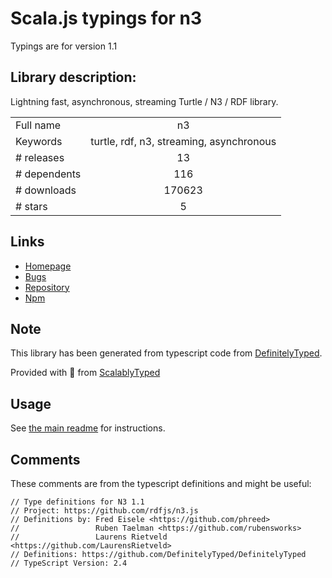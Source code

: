 
# Scala.js typings for n3

Typings are for version 1.1

## Library description:
Lightning fast, asynchronous, streaming Turtle / N3 / RDF library.

|                    |                 |
| ------------------ | :-------------: |
| Full name          | n3 |
| Keywords           | turtle, rdf, n3, streaming, asynchronous |
| # releases         | 13 |
| # dependents       | 116 |
| # downloads        | 170623 |
| # stars            | 5 |

## Links
- [Homepage](https://github.com/rdfjs/N3.js#readme)
- [Bugs](https://github.com/rdfjs/N3.js/issues)
- [Repository](https://github.com/rdfjs/N3.js)
- [Npm](https://www.npmjs.com/package/n3)
    


## Note
This library has been generated from typescript code from [DefinitelyTyped](https://definitelytyped.org).

Provided with :purple_heart: from [ScalablyTyped](https://github.com/oyvindberg/ScalablyTyped)

## Usage
See [the main readme](../../readme.md) for instructions.

## Comments

These comments are from the typescript definitions and might be useful:
```
// Type definitions for N3 1.1
// Project: https://github.com/rdfjs/n3.js
// Definitions by: Fred Eisele <https://github.com/phreed>
//                 Ruben Taelman <https://github.com/rubensworks>
//                 Laurens Rietveld <https://github.com/LaurensRietveld>
// Definitions: https://github.com/DefinitelyTyped/DefinitelyTyped
// TypeScript Version: 2.4

```

